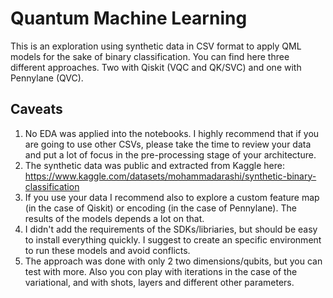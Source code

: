 # Quantum Machine Learning
This is an exploration using synthetic data in CSV format to apply QML models for the sake of binary classification. You can find here three different approaches. Two with Qiskit (VQC and QK/SVC) and one with Pennylane (QVC).

## Caveats

1. No EDA was applied into the notebooks. I highly recommend that if you are going to use other CSVs, please take the time to review your data and put a lot of focus in the pre-processing stage of your architecture.
2. The synthetic data was public and extracted from Kaggle here: https://www.kaggle.com/datasets/mohammadarashi/synthetic-binary-classification
3. If you use your data I recommend also to explore a custom feature map (in the case of Qiskit) or encoding (in the case of Pennylane). The results of the models depends a lot on that.
4. I didn't add the requirements of the SDKs/libriaries, but should be easy to install everything quickly. I suggest to create an specific environment to run these models and avoid conflicts. 
5. The approach was done with only 2 two dimensions/qubits, but you can test with more. Also you con play with iterations in the case of the variational, and with shots, layers and different other parameters. 
